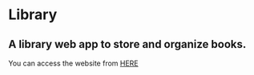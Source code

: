 # Library

<h2>A library web app to store and organize books.</h2>
<p>You can access the website from <a href="https://abdulrhmanhs.github.io/Library/">HERE</a></p>